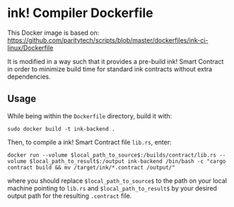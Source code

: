 # ink! Compiler Dockerfile

This Docker image is based on: https://github.com/paritytech/scripts/blob/master/dockerfiles/ink-ci-linux/Dockerfile

It is modified in a way such that it provides a pre-build ink! Smart Contract in order to minimize build time for standard ink contracts without extra dependencies.

## Usage

While being within the `Dockerfile` directory, build it with:

`sudo docker build -t ink-backend .`

Then, to compile a ink! Smart Contract file `lib.rs`, enter:

`docker run --volume $local_path_to_source$:/builds/contract/lib.rs --volume $local_path_to_result$:/output ink-backend /bin/bash -c "cargo contract build && mv /target/ink/*.contract /output/"`

where you should replace `$local_path_to_source$` to the path on your local machine pointing to `lib.rs` and `$local_path_to_result$` by your desired output path for the resulting `.contract` file.
